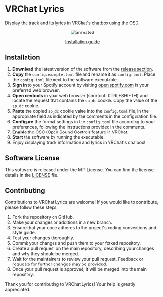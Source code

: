 # VRChat Lyrics
Display the track and its lyrics in VRChat's chatbox using the OSC.

<p align="center">
  <img src="https://media.jsopn.com/2023/06/rusk-supremacy.gif" alt="animated" />
</p>
<p align="center">
  <a href="https://www.youtube.com/watch?v=E9Z8QYMoFHg">Installation guide</a>
</p>

## Installation
1. **Download** the latest version of the software from the [release section](https://github.com/jsopn/vrc-lyrics/releases).
2. **Copy** the `config.example.toml` file and rename it as `config.toml`. Place the `config.toml` file next to the software executable.
3. **Sign in** to your Spotify account by visiting [open.spotify.com](https://open.spotify.com) in your preferred web browser.
4. **Open devtools** in your web browser (shortcut: CTRL+SHIFT+I) and locate the request that contains the `sp_dc` cookie. Copy the value of the `sp_dc` cookie.
5. **Paste** the copied `sp_dc` cookie value into the `config.toml` file, in the appropriate field as indicated by the comments in the configuration file.
6. **Configure** the format settings in the `config.toml` file according to your preferences, following the instructions provided in the comments.
7. **Enable** the OSC (Open Sound Control) feature in VRChat.
8. **Start** the software by running the executable.
9. Enjoy displaying track information and lyrics in VRChat's chatbox!

## Software License
This software is released under the MIT License. You can find the license details in the [LICENSE](LICENSE) file.

## Contributing
Contributions to VRChat Lyrics are welcome! If you would like to contribute, please follow these steps:
1. Fork the repository on GitHub.
2. Make your changes or additions in a new branch.
3. Ensure that your code adheres to the project's coding conventions and style guide.
4. Test your changes thoroughly.
5. Commit your changes and push them to your forked repository.
6. Create a pull request on the main repository, describing your changes and why they should be merged.
7. Wait for the maintainers to review your pull request. Feedback or requests for further changes may be provided.
8. Once your pull request is approved, it will be merged into the main repository.

Thank you for contributing to VRChat Lyrics! Your help is greatly appreciated.
